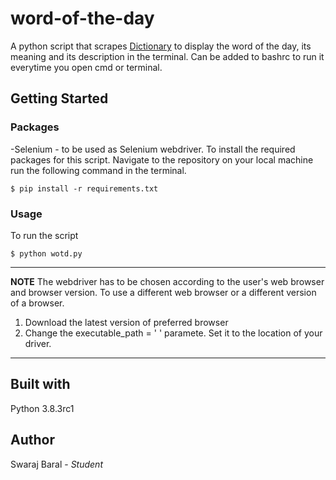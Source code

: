 # word-of-the-day
A python script that scrapes [Dictionary](https://www.dictionary.com/) to display the word of the day, its meaning and its description in the terminal. Can be added to bashrc to run it everytime you open cmd or terminal.

## Getting Started
### Packages
-Selenium - to be used as Selenium webdriver.
To install the required packages for this script. Navigate to the repository on your local machine run the following command in the terminal.
```python3
$ pip install -r requirements.txt
```
### Usage
To run the script
```python3
$ python wotd.py
```
---
**NOTE**
The webdriver has to be chosen according to the user's web browser and browser version.
To use a different web browser or a different version of a browser. 
1. Download the latest version of preferred browser
2. Change the executable_path = ' ' paramete. Set it to the location of your driver.
---
## Built with
Python 3.8.3rc1

## Author
Swaraj Baral - *Student*
